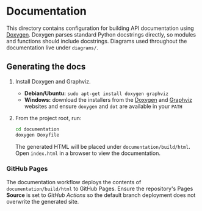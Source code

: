 # Documentation

This directory contains configuration for building API documentation using
[Doxygen](https://www.doxygen.nl/). Doxygen parses standard Python docstrings
directly, so modules and functions should include docstrings. Diagrams used
throughout the documentation live under `diagrams/`.

## Generating the docs

1. Install Doxygen and Graphviz.

   - **Debian/Ubuntu:** `sudo apt-get install doxygen graphviz`
   - **Windows:** download the installers from the [Doxygen](https://www.doxygen.nl/download.html) and [Graphviz](https://graphviz.org/download/) websites and ensure `doxygen` and `dot` are available in your `PATH`
2. From the project root, run:
   ```bash
   cd documentation
   doxygen Doxyfile
   ```
   The generated HTML will be placed under `documentation/build/html`. Open `index.html` in a browser to view the documentation.

### GitHub Pages

The documentation workflow deploys the contents of `documentation/build/html`
to GitHub Pages. Ensure the repository's Pages **Source** is set to *GitHub
Actions* so the default branch deployment does not overwrite the generated
site.

